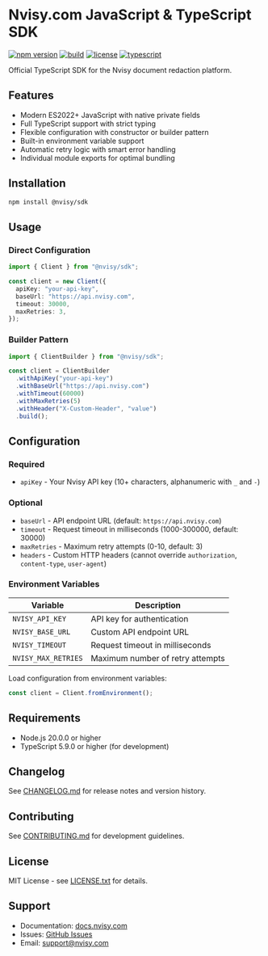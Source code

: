 # Nvisy.com JavaScript & TypeScript SDK

[![npm version](https://img.shields.io/npm/v/@nvisy/sdk?color=000000&style=flat-square)](https://www.npmjs.com/package/@nvisy/sdk)
[![build](https://img.shields.io/github/actions/workflow/status/nvisycom/sdk/build.yml?branch=main&color=000000&style=flat-square)](https://github.com/nvisycom/sdk/actions/workflows/build.yml)
[![license](https://img.shields.io/github/license/nvisycom/sdk?color=000000&style=flat-square)](https://github.com/nvisycom/sdk/blob/main/LICENSE)
[![typescript](https://img.shields.io/badge/TypeScript-5.9+-000000?style=flat-square&logo=typescript&logoColor=white)](https://www.typescriptlang.org/)

Official TypeScript SDK for the Nvisy document redaction platform.

## Features

- Modern ES2022+ JavaScript with native private fields
- Full TypeScript support with strict typing
- Flexible configuration with constructor or builder pattern
- Built-in environment variable support
- Automatic retry logic with smart error handling
- Individual module exports for optimal bundling

## Installation

```bash
npm install @nvisy/sdk
```

## Usage

### Direct Configuration

```typescript
import { Client } from "@nvisy/sdk";

const client = new Client({
  apiKey: "your-api-key",
  baseUrl: "https://api.nvisy.com",
  timeout: 30000,
  maxRetries: 3,
});
```

### Builder Pattern

```typescript
import { ClientBuilder } from "@nvisy/sdk";

const client = ClientBuilder
  .withApiKey("your-api-key")
  .withBaseUrl("https://api.nvisy.com")
  .withTimeout(60000)
  .withMaxRetries(5)
  .withHeader("X-Custom-Header", "value")
  .build();
```

## Configuration

### Required

- `apiKey` - Your Nvisy API key (10+ characters, alphanumeric with `_` and `-`)

### Optional

- `baseUrl` - API endpoint URL (default: `https://api.nvisy.com`)
- `timeout` - Request timeout in milliseconds (1000-300000, default: 30000)
- `maxRetries` - Maximum retry attempts (0-10, default: 3)
- `headers` - Custom HTTP headers (cannot override `authorization`,
  `content-type`, `user-agent`)

### Environment Variables

| Variable            | Description                      |
| ------------------- | -------------------------------- |
| `NVISY_API_KEY`     | API key for authentication       |
| `NVISY_BASE_URL`    | Custom API endpoint URL          |
| `NVISY_TIMEOUT`     | Request timeout in milliseconds  |
| `NVISY_MAX_RETRIES` | Maximum number of retry attempts |

Load configuration from environment variables:

```typescript
const client = Client.fromEnvironment();
```

## Requirements

- Node.js 20.0.0 or higher
- TypeScript 5.9.0 or higher (for development)

## Changelog

See [CHANGELOG.md](CHANGELOG.md) for release notes and version history.

## Contributing

See [CONTRIBUTING.md](CONTRIBUTING.md) for development guidelines.

## License

MIT License - see [LICENSE.txt](LICENSE.txt) for details.

## Support

- Documentation: [docs.nvisy.com](https://docs.nvisy.com)
- Issues: [GitHub Issues](https://github.com/nvisycom/sdk/issues)
- Email: [support@nvisy.com](mailto:support@nvisy.com)
